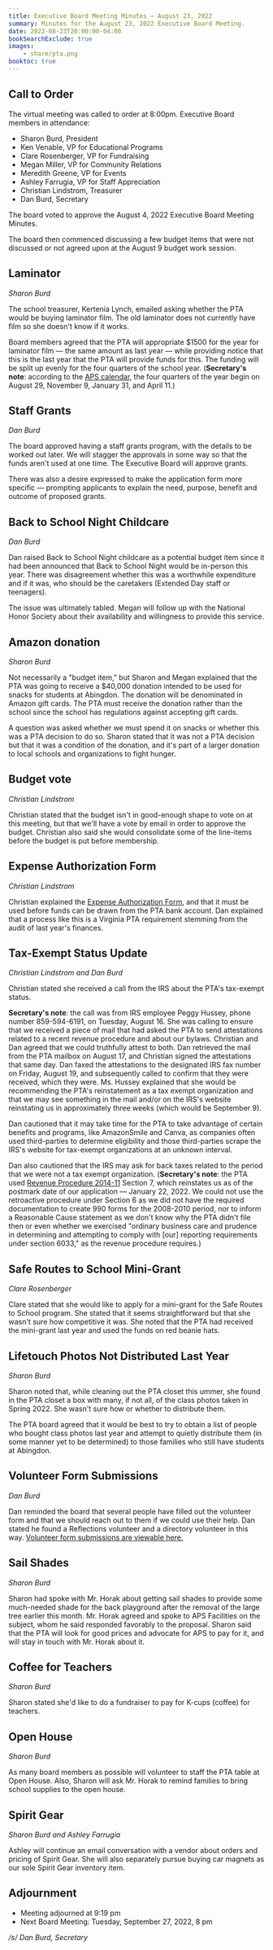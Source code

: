```yaml
---
title: Executive Board Meeting Minutes — August 23, 2022
summary: Minutes for the August 23, 2022 Executive Board Meeting.
date: 2022-08-23T20:00:00-04:00
bookSearchExclude: true
images:
    - share/pta.png
booktoc: true
---
```


## Call to Order

The virtual meeting was called to order at 8:00pm. Executive Board members in attendance:
- Sharon Burd, President
- Ken Venable, VP for Educational Programs
- Clare Rosenberger, VP for Fundraising
- Megan Miller, VP for Community Relations
- Meredith Greene, VP for Events
- Ashley Farrugia, VP for Staff Appreciation
- Christian Lindstrom, Treasurer
- Dan Burd, Secretary

The board voted to approve the August 4, 2022 Executive Board Meeting Minutes.

The board then commenced discussing a few budget items that were not discussed or not agreed upon at the August 9 budget work session.

## Laminator
*Sharon Burd*

The school treasurer, Kertenia Lynch, emailed asking whether the PTA would be buying laminator film. The old laminator does not currently have film so she doesn't know if it works.

Board members agreed that the PTA will appropriate $1500 for the year for laminator film — the same amount as last year — while providing notice that this is the last year that the PTA will provide funds for this. The funding will be split up evenly for the four quarters of the school year. (**Secretary's note**: according to the [APS calendar](https://www.apsva.us/wp-content/uploads/2022/01/2022-23-SCHOOL-CALENDAR-NARRATIVE.pdf), the four quarters of the year begin on August 29, November 9, January 31, and April 11.)

## Staff Grants
*Dan Burd*

The board approved having a staff grants program, with the details to be worked out later. We will stagger the approvals in some way so that the funds aren't used at one time. The Executive Board will approve grants.

There was also a desire expressed to make the application form more specific — prompting applicants to explain the need, purpose, benefit and outcome of proposed grants.

## Back to School Night Childcare
*Dan Burd*

Dan raised Back to School Night childcare as a potential budget item since it had been announced that Back to School Night would be in-person this year. There was disagreement whether this was a worthwhile expenditure and if it was, who should be the caretakers (Extended Day staff or teenagers).

The issue was ultimately tabled. Megan will follow up with the National Honor Society about their availability and willingness to provide this service.

## Amazon donation
*Sharon Burd*

Not necessarily a "budget item," but Sharon and Megan explained that the PTA was going to receive a $40,000 donation intended to be used for snacks for students at Abingdon. The donation will be denominated in Amazon gift cards. The PTA must receive the donation rather than the school since the school has regulations against accepting gift cards.

A question was asked whether we must spend it on snacks or whether this was a PTA decision to do so. Sharon stated that it was not a PTA decision but that it was a condition of the donation, and it's part of a larger donation to local schools and organizations to fight hunger.

## Budget vote
*Christian Lindstrom*

Christian stated that the budget isn't in good-enough shape to vote on at this meeting, but that we'll have a vote by email in order to approve the budget. Christian also said she would consolidate some of the line-items before the budget is put before membership.

## Expense Authorization Form
*Christian Lindstrom*

Christian explained the [Expense Authorization Form](https://docs.google.com/forms/d/e/1FAIpQLSdmaxE-YnEtz5M0omi3GEsyZsLxe3fbxUhF4sXZS074P2VHpQ/viewform), and that it must be used before funds can be drawn from the PTA bank account. Dan explained that a process like this is a Virginia PTA requirement stemming from the audit of last year's finances.

## Tax-Exempt Status Update
*Christian Lindstrom and Dan Burd*

Christian stated she received a call from the IRS about the PTA's tax-exempt status.

**Secretary's note**: the call was from IRS employee Peggy Hussey, phone number 859-594-6191, on Tuesday, August 16. She was calling to ensure that we received a piece of mail that had asked the PTA to send attestations related to a recent revenue procedure and about our bylaws. Christian and Dan agreed that we could truthfully attest to both. Dan retrieved the mail from the PTA mailbox on August 17, and Christian signed the attestations that same day. Dan faxed the attestations to the designated IRS fax number on Friday, August 19, and subsequently called to confirm that they were received, which they were. Ms. Hussey explained that she would be recommending the PTA's reinstatement as a tax exempt organization and that we may see something in the mail and/or on the IRS's website reinstating us in approximately three weeks (which would be September 9).

Dan cautioned that it may take time for the PTA to take advantage of certain benefits and programs, like AmazonSmile and Canva, as companies often used third-parties to determine eligibility and those third-parties scrape the IRS's website for tax-exempt organizations at an unknown interval.

Dan also cautioned that the IRS may ask for back taxes related to the period that we were not a tax exempt organization. (**Secretary's note**: the PTA used [Revenue Procedure 2014-11](https://www.irs.gov/pub/irs-drop/rp-14-11.pdf) Section 7, which reinstates us as of the postmark date of our application — January 22, 2022. We could not use the retroactive procedure under Section 6 as we did not have the required documentation to create 990 forms for the 2008-2010 period, nor to inform a Reasonable Cause statement as we don't know why the PTA didn't file then or even whether we exercised "ordinary business care and prudence in determining and attempting to comply with [our] reporting requirements under section 6033," as the revenue procedure requires.)

## Safe Routes to School Mini-Grant
*Clare Rosenberger*

Clare stated that she would like to apply for a mini-grant for the Safe Routes to School program. She stated that it seems straightforward but that she wasn't sure how competitive it was. She noted that the PTA had received the mini-grant last year and used the funds on red beanie hats.

## Lifetouch Photos Not Distributed Last Year
*Sharon Burd*

Sharon noted that, while cleaning out the PTA closet this ummer, she found in the PTA closet a box with many, if not all, of the class photos taken in Spring 2022. She wasn't sure how or whether to distribute them.

The PTA board agreed that it would be best to try to obtain a list of people who bought class photos last year and attempt to quietly distribute them (in some manner yet to be determined) to those families who still have students at Abingdon.

## Volunteer Form Submissions
*Dan Burd*

Dan reminded the board that several people have filled out the volunteer form and that we should reach out to them if we could use their help. Dan stated he found a Reflections volunteer and a directory volunteer in this way. [Volunteer form submissions are viewable here.](https://docs.google.com/spreadsheets/d/1JoCuzG1w8KfeTtAXAAksfECotXyADt9CaBysqmTRt9Y/edit)

## Sail Shades
*Sharon Burd*

Sharon had spoke with Mr. Horak about getting sail shades to provide some much-needed shade for the back playground after the removal of the large tree earlier this month. Mr. Horak agreed and spoke to APS Facilities on the subject, whom he said responded favorably to the proposal. Sharon said that the PTA will look for good prices and advocate for APS to pay for it, and will stay in touch with Mr. Horak about it.

## Coffee for Teachers
*Sharon Burd*

Sharon stated she'd like to do a fundraiser to pay for K-cups (coffee) for teachers.

## Open House
*Sharon Burd*

As many board members as possible will volunteer to staff the PTA table at Open House. Also, Sharon will ask Mr. Horak to remind families to bring school supplies to the open house.

## Spirit Gear
*Sharon Burd and Ashley Farrugia*

Ashley will continue an email conversation with a vendor about orders and pricing of Spirit Gear. She will also separately pursue buying car magnets as our sole Spirit Gear inventory item.

## Adjournment

- Meeting adjourned at 9:19 pm
- Next Board Meeting: Tuesday, September 27, 2022, 8 pm

*/s/ Dan Burd, Secretary*